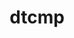 ---
title: "dtcmp"
layout: cache
categories: [package, develop-2024-06-16]
meta: {"versions": ["1.1.4"], "compilers": ["cce@=15.0.1", "gcc@=10.3.0", "gcc@=11.4.0", "gcc@=7.5.0", "gcc@=9.4.0", "oneapi@=2024.0.0"], "oss": ["rhel8", "sle_hpc15", "ubuntu18.04", "ubuntu20.04", "ubuntu22.04"], "platforms": ["linux"], "targets": ["neoverse_v1", "neoverse_v2", "ppc64le", "x86_64_v3", "x86_64_v4", "zen4"], "stacks": ["e4s", "e4s-cray-rhel", "e4s-cray-sles", "e4s-neoverse-v2", "e4s-neoverse_v1", "e4s-oneapi", "e4s-power", "radiuss", "root", "tutorial"], "num_specs": 9, "num_specs_by_stack": {"radiuss": 1, "root": 9, "e4s": 1, "tutorial": 1, "e4s-neoverse-v2": 1, "e4s-cray-sles": 1, "e4s-neoverse_v1": 1, "e4s-cray-rhel": 1, "e4s-oneapi": 1, "e4s-power": 1}}
spec_details: [{"hash": "io7udxzdwxu46nr6zveeos4cm6rkcu3i", "compiler": "gcc@=7.5.0", "versions": ["1.1.4"], "os": "ubuntu18.04", "platform": "linux", "target": "x86_64_v3", "variants": ["build_system=autotools", "+shared"], "stacks": ["radiuss", "root"], "size": "-", "tarball": "https://binaries.spack.io/develop-2024-06-16/build_cache/linux-ubuntu18.04-x86_64_v3/gcc-7.5.0/dtcmp-1.1.4/linux-ubuntu18.04-x86_64_v3-gcc-7.5.0-dtcmp-1.1.4-io7udxzdwxu46nr6zveeos4cm6rkcu3i.spack"}, {"hash": "mdkxwnswcb2t3rgc66jvfljk5mvjlw6h", "compiler": "gcc@=11.4.0", "versions": ["1.1.4"], "os": "ubuntu22.04", "platform": "linux", "target": "x86_64_v3", "variants": ["build_system=autotools", "+shared"], "stacks": ["e4s", "root"], "size": "-", "tarball": "https://binaries.spack.io/develop-2024-06-16/build_cache/linux-ubuntu22.04-x86_64_v3/gcc-11.4.0/dtcmp-1.1.4/linux-ubuntu22.04-x86_64_v3-gcc-11.4.0-dtcmp-1.1.4-mdkxwnswcb2t3rgc66jvfljk5mvjlw6h.spack"}, {"hash": "6n6x4zbcpmv3j7otfnilq3vj5x434xl5", "compiler": "gcc@=11.4.0", "versions": ["1.1.4"], "os": "ubuntu22.04", "platform": "linux", "target": "x86_64_v3", "variants": ["build_system=autotools", "+shared"], "stacks": ["tutorial", "root"], "size": "-", "tarball": "https://binaries.spack.io/develop-2024-06-16/build_cache/linux-ubuntu22.04-x86_64_v3/gcc-11.4.0/dtcmp-1.1.4/linux-ubuntu22.04-x86_64_v3-gcc-11.4.0-dtcmp-1.1.4-6n6x4zbcpmv3j7otfnilq3vj5x434xl5.spack"}, {"hash": "7vhytt7yirmqstcoesopyxzsv5n34cor", "compiler": "gcc@=11.4.0", "versions": ["1.1.4"], "os": "ubuntu22.04", "platform": "linux", "target": "neoverse_v2", "variants": ["build_system=autotools", "+shared"], "stacks": ["e4s-neoverse-v2", "root"], "size": "-", "tarball": "https://binaries.spack.io/develop-2024-06-16/build_cache/linux-ubuntu22.04-neoverse_v2/gcc-11.4.0/dtcmp-1.1.4/linux-ubuntu22.04-neoverse_v2-gcc-11.4.0-dtcmp-1.1.4-7vhytt7yirmqstcoesopyxzsv5n34cor.spack"}, {"hash": "czn3damz377o7afo773tebi23u7ptd6s", "compiler": "gcc@=10.3.0", "versions": ["1.1.4"], "os": "sle_hpc15", "platform": "linux", "target": "x86_64_v4", "variants": ["build_system=autotools", "+shared"], "stacks": ["e4s-cray-sles", "root"], "size": "-", "tarball": "https://binaries.spack.io/develop-2024-06-16/build_cache/linux-sle_hpc15-x86_64_v4/gcc-10.3.0/dtcmp-1.1.4/linux-sle_hpc15-x86_64_v4-gcc-10.3.0-dtcmp-1.1.4-czn3damz377o7afo773tebi23u7ptd6s.spack"}, {"hash": "4laxlhscgqyzrbvaxtlvjnts5stvyahe", "compiler": "gcc@=11.4.0", "versions": ["1.1.4"], "os": "ubuntu22.04", "platform": "linux", "target": "neoverse_v1", "variants": ["build_system=autotools", "+shared"], "stacks": ["e4s-neoverse_v1", "root"], "size": "-", "tarball": "https://binaries.spack.io/develop-2024-06-16/build_cache/linux-ubuntu22.04-neoverse_v1/gcc-11.4.0/dtcmp-1.1.4/linux-ubuntu22.04-neoverse_v1-gcc-11.4.0-dtcmp-1.1.4-4laxlhscgqyzrbvaxtlvjnts5stvyahe.spack"}, {"hash": "qyljaorhwylppktqczzwxwljriu6omzh", "compiler": "cce@=15.0.1", "versions": ["1.1.4"], "os": "rhel8", "platform": "linux", "target": "zen4", "variants": ["build_system=autotools", "+shared"], "stacks": ["root", "e4s-cray-rhel"], "size": "-", "tarball": "https://binaries.spack.io/develop-2024-06-16/build_cache/linux-rhel8-zen4/cce-15.0.1/dtcmp-1.1.4/linux-rhel8-zen4-cce-15.0.1-dtcmp-1.1.4-qyljaorhwylppktqczzwxwljriu6omzh.spack"}, {"hash": "m3fi5ql2m26tzxupjy7u47we4ch4t6vq", "compiler": "oneapi@=2024.0.0", "versions": ["1.1.4"], "os": "ubuntu22.04", "platform": "linux", "target": "x86_64_v3", "variants": ["build_system=autotools", "+shared"], "stacks": ["root", "e4s-oneapi"], "size": "-", "tarball": "https://binaries.spack.io/develop-2024-06-16/build_cache/linux-ubuntu22.04-x86_64_v3/oneapi-2024.0.0/dtcmp-1.1.4/linux-ubuntu22.04-x86_64_v3-oneapi-2024.0.0-dtcmp-1.1.4-m3fi5ql2m26tzxupjy7u47we4ch4t6vq.spack"}, {"hash": "kborktqaavhkby6nsmyticiuhua6ipfu", "compiler": "gcc@=9.4.0", "versions": ["1.1.4"], "os": "ubuntu20.04", "platform": "linux", "target": "ppc64le", "variants": ["build_system=autotools", "+shared"], "stacks": ["e4s-power", "root"], "size": "-", "tarball": "https://binaries.spack.io/develop-2024-06-16/build_cache/linux-ubuntu20.04-ppc64le/gcc-9.4.0/dtcmp-1.1.4/linux-ubuntu20.04-ppc64le-gcc-9.4.0-dtcmp-1.1.4-kborktqaavhkby6nsmyticiuhua6ipfu.spack"}]
---